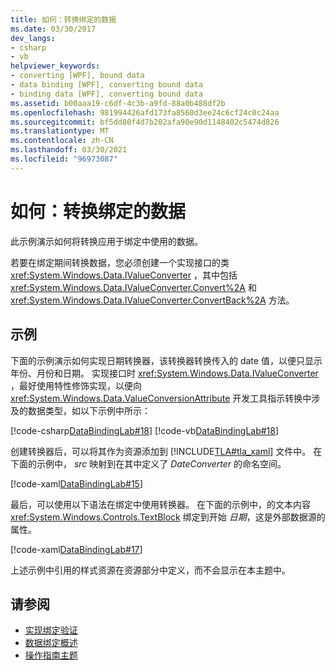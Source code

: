 ```yaml
---
title: 如何：转换绑定的数据
ms.date: 03/30/2017
dev_langs:
- csharp
- vb
helpviewer_keywords:
- converting [WPF], bound data
- data binding [WPF], converting bound data
- binding data [WPF], converting bound data
ms.assetid: b00aaa19-c6df-4c3b-a9fd-88a0b488df2b
ms.openlocfilehash: 981994426afd173fa8560d3ee24c6cf24c0c24aa
ms.sourcegitcommit: bf5dd80f4d7b202afa90e90d1148402c5474d826
ms.translationtype: MT
ms.contentlocale: zh-CN
ms.lasthandoff: 03/30/2021
ms.locfileid: "96973087"
---
```

# <a name="how-to-convert-bound-data"></a>如何：转换绑定的数据
此示例演示如何将转换应用于绑定中使用的数据。  
  
 若要在绑定期间转换数据，您必须创建一个实现接口的类 <xref:System.Windows.Data.IValueConverter> ，其中包括 <xref:System.Windows.Data.IValueConverter.Convert%2A> 和 <xref:System.Windows.Data.IValueConverter.ConvertBack%2A> 方法。  
  
## <a name="example"></a>示例  
 下面的示例演示如何实现日期转换器，该转换器转换传入的 date 值，以便只显示年份、月份和日期。 实现接口时 <xref:System.Windows.Data.IValueConverter> ，最好使用特性修饰实现，以便向 <xref:System.Windows.Data.ValueConversionAttribute> 开发工具指示转换中涉及的数据类型，如以下示例中所示：  
  
 [!code-csharp[DataBindingLab#18](~/samples/snippets/csharp/VS_Snippets_Wpf/DataBindingLab/CSharp/DateConverter.cs#18)]
 [!code-vb[DataBindingLab#18](~/samples/snippets/visualbasic/VS_Snippets_Wpf/DataBindingLab/VisualBasic/DateConverter.vb#18)]  
  
 创建转换器后，可以将其作为资源添加到 [!INCLUDE[TLA#tla_xaml](../../../includes/tlasharptla-xaml-md.md)] 文件中。 在下面的示例中， *src* 映射到在其中定义了 *DateConverter* 的命名空间。  
  
 [!code-xaml[DataBindingLab#15](~/samples/snippets/csharp/VS_Snippets_Wpf/DataBindingLab/CSharp/DataBindingLabApp.xaml#15)]  
  
 最后，可以使用以下语法在绑定中使用转换器。 在下面的示例中，的文本内容 <xref:System.Windows.Controls.TextBlock> 绑定到开始 *日期*，这是外部数据源的属性。  
  
 [!code-xaml[DataBindingLab#17](~/samples/snippets/csharp/VS_Snippets_Wpf/DataBindingLab/CSharp/DataBindingLabApp.xaml#17)]  
  
 上述示例中引用的样式资源在资源部分中定义，而不会显示在本主题中。  
  
## <a name="see-also"></a>请参阅

- [实现绑定验证](how-to-implement-binding-validation.md)
- [数据绑定概述](/dotnet/desktop-wpf/data/data-binding-overview)
- [操作指南主题](data-binding-how-to-topics.md)
